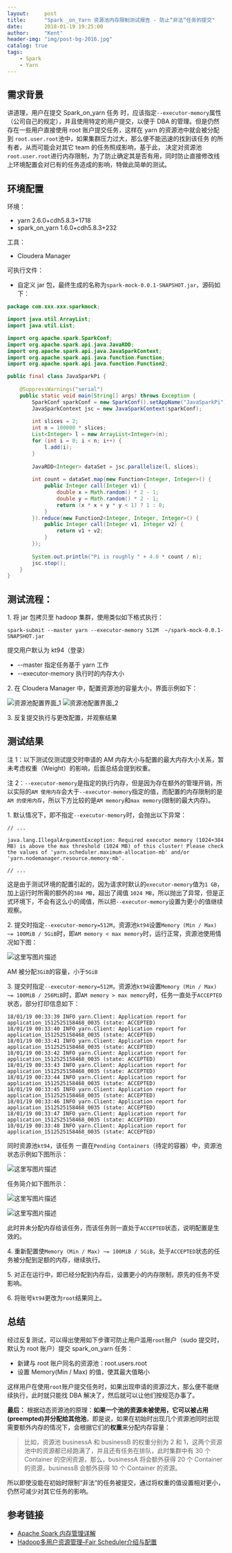 ```yaml
---
layout:     post
title:      "Spark _on_Yarn 资源池内存限制测试报告 - 防止“非法”任务的提交"
date:       2018-01-19 19:25:00
author:     "Kent"
header-img: "img/post-bg-2016.jpg"
catalog: true
tags:
    - Spark
    - Yarn
---
```


## 需求背景

讲道理，用户在提交 Spark_on_yarn 任务 时，应该指定`--executor-memory`属性（公司自己的规定），并且使用特定的用户提交，以便于 DBA 的管理。但是仍然存在一些用户直接使用 root 账户提交任务，这样在 yarn 的资源池中就会被分配到 `root.user.root`池中，如果集群压力过大，那么便不能迅速的找到该任务 的所有者，从而可能会对其它 team 的任务照成影响，基于此， 决定对资源池`root.user.root`进行内存限制，为了防止确定其是否有用，同时防止直接修改线上环境配置会对已有的任务造成的影响，特做此简单的测试。

## 环境配置

环境：
- yarn 2.6.0+cdh5.8.3+1718 
- spark_on_yarn 1.6.0+cdh5.8.3+232 

工具：
- Cloudera Manager

可执行文件：
- 自定义 jar 包，最终生成的名称为`spark-mock-0.0.1-SNAPSHOT.jar`，源码如下：

```java
package com.xxx.xxx.sparkmock;

import java.util.ArrayList;
import java.util.List;

import org.apache.spark.SparkConf;
import org.apache.spark.api.java.JavaRDD;
import org.apache.spark.api.java.JavaSparkContext;
import org.apache.spark.api.java.function.Function;
import org.apache.spark.api.java.function.Function2;

public final class JavaSparkPi {
	
	@SuppressWarnings("serial")
	public static void main(String[] args) throws Exception {
		SparkConf sparkConf = new SparkConf().setAppName("JavaSparkPi");
		JavaSparkContext jsc = new JavaSparkContext(sparkConf);
		
		int slices = 2;
		int n = 100000 * slices;
		List<Integer> l = new ArrayList<Integer>(n);
		for (int i = 0; i < n; i++) {
			l.add(i);
		}
		
		JavaRDD<Integer> dataSet = jsc.parallelize(l, slices);
		
		int count = dataSet.map(new Function<Integer, Integer>() {
			public Integer call(Integer v1) {
				double x = Math.random() * 2 - 1;
				double y = Math.random() * 2 - 1;
				return (x * x + y * y < 1) ? 1 : 0;
			}
		}).reduce(new Function2<Integer, Integer, Integer>() {
			public Integer call(Integer v1, Integer v2) {
				return v1 + v2;
			}
		});
		
		System.out.println("Pi is roughly " + 4.0 * count / n);
		jsc.stop();
	}
}

```

## 测试流程：

1\. 将 jar 包拷贝至 hadoop 集群，使用类似如下格式执行：

```
spark-submit --master yarn --executor-memory 512M  ~/spark-mock-0.0.1-SNAPSHOT.jar
```

提交用户默认为 kt94（登录）

- --master 指定任务基于 yarn 工作
- --executor-memory 执行时的内存大小
 
2\. 在 Cloudera Manager 中，配置资源池的容量大小，界面示例如下：

![资源池配置界面_1](http://img.blog.csdn.net/20180119191806967?watermark/2/text/aHR0cDovL2Jsb2cuY3Nkbi5uZXQvdDg5NDY5MDIzMA==/font/5a6L5L2T/fontsize/400/fill/I0JBQkFCMA==/dissolve/70/gravity/SouthEast)
![资源池配置界面_2](http://img.blog.csdn.net/20180119191941012?watermark/2/text/aHR0cDovL2Jsb2cuY3Nkbi5uZXQvdDg5NDY5MDIzMA==/font/5a6L5L2T/fontsize/400/fill/I0JBQkFCMA==/dissolve/70/gravity/SouthEast)

3\. 反复提交执行与更改配置，并观察结果

## 测试结果

注 1：以下测试仅测试提交时申请的 AM 内存大小与配置的最大内存大小关系，暂未考虑权重（Weight）的影响，后面总结会提到权重。

注 2：`--executor-memory`是指定的执行内存，但是因为存在额外的管理开销，所以实际的`AM 使用内存`会大于`--executor-memory`指定的值，而配置的内存限制的是`AM 的使用内存`，所以下方比较的是`AM memory`和`max memory`(限制的最大内存)。

1\. 默认情况下，即不指定`--executor-memory`时，会抛出以下异常：

```
// ...

java.lang.IllegalArgumentException: Required executor memory (1024+384 MB) is above the max threshold (1024 MB) of this cluster! Please check the values of 'yarn.scheduler.maximum-allocation-mb' and/or 'yarn.nodemanager.resource.memory-mb'.

// ...
```

这是由于测试环境的配置引起的，因为请求时默认的`executor-memory`值为`1 GB`，加上运行时所需的额外的`384 MB`，超出了阈值 `1024 MB`，所以抛出了异常，但是正式环境下，不会有这么小的阈值，所以把`--executor-memory`设置为更小的值继续观察。

2\. 提交时指定`--executor-memory=512M`，资源池`kt94`设置`Memory (Min / Max) ~= 100MiB / 5GiB`时，即`AM memory < max memory`时，运行正常，资源池使用情况如下图：  

![这里写图片描述](http://img.blog.csdn.net/20180119192028594?watermark/2/text/aHR0cDovL2Jsb2cuY3Nkbi5uZXQvdDg5NDY5MDIzMA==/font/5a6L5L2T/fontsize/400/fill/I0JBQkFCMA==/dissolve/70/gravity/SouthEast)

AM 被分配`3GiB`的容量，小于`5GiB`

3\. 提交时指定`--executor-memory=512M`，资源池`kt94`设置`Memory (Min / Max) ~= 100MiB / 256MiB`时，即`AM memory > max memory`时，任务一直处于`ACCEPTED`状态，部分打印信息如下：

```
18/01/19 00:33:39 INFO yarn.Client: Application report for application_1512525158468_0035 (state: ACCEPTED)
18/01/19 00:33:40 INFO yarn.Client: Application report for application_1512525158468_0035 (state: ACCEPTED)
18/01/19 00:33:41 INFO yarn.Client: Application report for application_1512525158468_0035 (state: ACCEPTED)
18/01/19 00:33:42 INFO yarn.Client: Application report for application_1512525158468_0035 (state: ACCEPTED)
18/01/19 00:33:43 INFO yarn.Client: Application report for application_1512525158468_0035 (state: ACCEPTED)
18/01/19 00:33:44 INFO yarn.Client: Application report for application_1512525158468_0035 (state: ACCEPTED)
18/01/19 00:33:45 INFO yarn.Client: Application report for application_1512525158468_0035 (state: ACCEPTED)
18/01/19 00:33:46 INFO yarn.Client: Application report for application_1512525158468_0035 (state: ACCEPTED)
18/01/19 00:33:47 INFO yarn.Client: Application report for application_1512525158468_0035 (state: ACCEPTED)
18/01/19 00:33:48 INFO yarn.Client: Application report for application_1512525158468_0035 (state: ACCEPTED)
```

同时资源池`kt94`，该任务 一直在`Pending Containers`（待定的容器）中，资源池状态示例如下图所示：

![这里写图片描述](http://img.blog.csdn.net/20180119192101112?watermark/2/text/aHR0cDovL2Jsb2cuY3Nkbi5uZXQvdDg5NDY5MDIzMA==/font/5a6L5L2T/fontsize/400/fill/I0JBQkFCMA==/dissolve/70/gravity/SouthEast)

任务简介如下图所示：

![这里写图片描述](http://img.blog.csdn.net/20180119192115732?watermark/2/text/aHR0cDovL2Jsb2cuY3Nkbi5uZXQvdDg5NDY5MDIzMA==/font/5a6L5L2T/fontsize/400/fill/I0JBQkFCMA==/dissolve/70/gravity/SouthEast)

![这里写图片描述](http://img.blog.csdn.net/20180119192124061?watermark/2/text/aHR0cDovL2Jsb2cuY3Nkbi5uZXQvdDg5NDY5MDIzMA==/font/5a6L5L2T/fontsize/400/fill/I0JBQkFCMA==/dissolve/70/gravity/SouthEast)

此时并未分配内存给该任务，而该任务则一直处于`ACCEPTED`状态，说明配置是生效的。

4\. 重新配置使`Memory (Min / Max) ~= 100MiB / 5GiB`，处于`ACCEPTED`状态的任务被分配到足额的内存，继续执行。

5\. 对正在运行中，即已经分配到内存后，设置更小的内存限制，原先的任务不受影响。

6\. 将账号`kt94`更改为`root`结果同上。

## 总结

经过反复测试，可以得出使用如下步骤可防止用户滥用`root`账户（sudo 提交时，默认为 root 账户）提交 spark_on_yarn 任务：

- 新建与 root 账户同名的资源池：root.users.root
- 设置 Memory(Min / Max) 的值，使其最大值略小

这样用户在使用`root`账户提交任务时，如果出现申请的资源过大，那么便不能继续执行，此时就只能找 DBA 解决了，然后就可以让他们按规范办事了。

**最后：** 根据动态资源池的原理：**如果一个池的资源未被使用，它可以被占用(preempted)并分配给其他池**，即是说，如果在初始时出现几个资源池同时出现需要额外内存的情况下，会根据它们的**权重**来分配内存容量：

> 比如，资源池 businessA 和 businessB 的权重分别为 2 和 1，这两个资源池中的资源都已经跑满了，并且还有任务在排队，此时集群中有 30 个 Container 的空闲资源，那么，businessA 将会额外获得 20 个 Container 的资源，businessB 会额外获得 10 个 Container 的资源。

所以即使没能在初始时限制“非法”的任务被提交，通过将权重的值设置相对更小，仍然可减少对其它任务的影响。

## 参考链接

- [Apache Spark 内存管理详解](https://www.ibm.com/developerworks/cn/analytics/library/ba-cn-apache-spark-memory-management/index.html)
- [Hadoop多用户资源管理–Fair Scheduler介绍与配置](http://lxw1234.com/archives/2015/10/536.htm)

